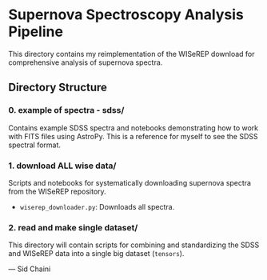 # Supernova Spectroscopy Analysis Pipeline

This directory contains my reimplementation of the WISeREP download for comprehensive analysis of supernova spectra.

## Directory Structure

### 0. example of spectra - sdss/
Contains example SDSS spectra and notebooks demonstrating how to work with FITS files using AstroPy. This is a reference for myself to see the SDSS spectral format.

### 1. download ALL wise data/
Scripts and notebooks for systematically downloading supernova spectra from the WISeREP repository. 
- `wiserep_downloader.py`: Downloads all spectra.

### 2. read and make single dataset/
This directory will contain scripts for combining and standardizing the SDSS and WISeREP data into a single big dataset (`tensors`).

— Sid Chaini